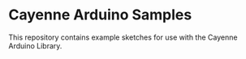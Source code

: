 # Cayenne Arduino Samples

This repository contains example sketches for use with the Cayenne Arduino Library.

